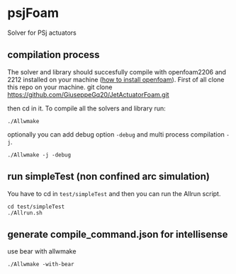 # psjFoam
Solver for PSj actuators

## compilation process
The solver and library should succesfully compile with openfoam2206 and 2212 installed on your machine
([how to install openfoam](https://develop.openfoam.com/Development/openfoam/-/wikis/precompiled)).
First of all clone this repo on your machine.
    git clone https://github.com/GiuseppeGq20/JetActuatorFoam.git

then cd in it.
To compile all the solvers and library run:

    ./Allwmake

optionally you can add debug option `-debug` and multi process compilation `-j`.
    
    ./Allwmake -j -debug 

## run simpleTest (non confined arc simulation)
You have to cd in `test/simpleTest` and then you can run the Allrun script.
    
    cd test/simpleTest
    ./Allrun.sh

## generate compile_command.json for intellisense
use bear with allwmake
    
    ./Allwmake -with-bear

